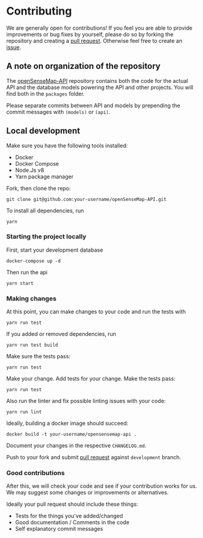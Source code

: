 # Contributing

We are generally open for contributions! If you feel you are able to provide improvements or bug fixes by yourself, please do so by forking the repository and creating a [pull request]. Otherwise feel free to create an [issue].

## A note on organization of the repository

The [openSenseMap-API](https://github.com/sensebox/openSenseMap-API) repository contains both the code for the actual API and the database models powering the API and other projects. You will find both in the `packages` folder.

Please separate commits between API and models by prepending the commit messages with `(models)` or `(api)`.

## Local development

Make sure you have the following tools installed:

- Docker
- Docker Compose
- Node.Js v8
- Yarn package manager

Fork, then clone the repo:

    git clone git@github.com:your-username/openSenseMap-API.git

To install all dependencies, run

    yarn

### Starting the project locally

First, start your development database

    docker-compose up -d

Then run the api

    yarn start

### Making changes

At this point, you can make changes to your code and run the tests with

    yarn run test

If you added or removed dependencies, run

    yarn run test build

Make sure the tests pass:

    yarn run test

Make your change. Add tests for your change. Make the tests pass:

    yarn run test

Also run the linter and fix possible linting issues with your code:

    yarn run lint

Ideally, building a docker image should succeed:

    docker build -t your-username/opensensemap-api .

Document your changes in the respective `CHANGELOG.md`.

Push to your fork and submit [pull request] against `development` branch.

### Good contributions

After this, we will check your code and see if your contribution works for us. We may suggest some changes or improvements or alternatives.

Ideally your pull request should include these things:

- Tests for the things you've added/changed
- Good documentation / Comments in the code
- Self explanatory commit messages

[issue]: https://github.com/sensebox/openSenseMap-API/issues/new
[pull request]: https://github.com/sensebox/openSenseMap-API/compare/

